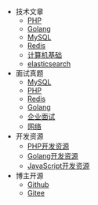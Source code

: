 * 技术文章
  * [PHP](article/php/_sidebar.md)
  * [Golang](article/golang/_sidebar.md)
  * [MySQL](article/mysql/_sidebar.md)
  * [Redis](article/redis/_sidebar.md)
  * [计算机基础](article/computer/_sidebar.md)
  * [elasticsearch](article/es/_sidebar.md)
* 面试真题
  * [MySQL](shiti/mysql/_sidebar.md)
  * [PHP](shiti/php/_sidebar.md)
  * [Redis](shiti/redis/_sidebar.md)
  * [Golang](shiti/golang/_sidebar.md)
  * [企业面试](shiti/company/_sidebar.md)
  * [网络](shiti/network/_sidebar.md)
* 开发资源
  * [PHP开发资源](opensource_project/article_1.md)
  * [Golang开发资源](opensource_project/article_1.md)
  * [JavaScript开发资源](opensource_project/article_2.md)
* 博主开源
  * [Github](https://github.com/7small7)
  * [Gitee](https://gitee.com/bruce_qiq)